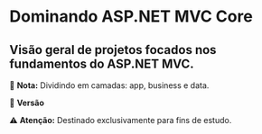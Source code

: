 # Dominando ASP.NET MVC Core #

##  Visão geral de projetos focados nos fundamentos do ASP.NET MVC. ##

📝 **Nota:** Dividindo em camadas: app, business e data.

🔧 **Versão**

⚠️ **Atenção:** Destinado exclusivamente para fins de estudo.

##
